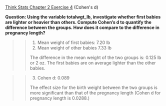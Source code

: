 [Think Stats Chapter 2 Exercise 4](http://greenteapress.com/thinkstats2/html/thinkstats2003.html#toc24) (Cohen's d)

**Question:  Using the variable totalwgt_lb, investigate whether first babies are lighter or heavier than others. Compute Cohen’s d to quantify the difference between the groups. How does it compare to the difference in pregnancy length?**

>> 1. Mean weight of first babies: 7.20 lb
>> 2. Mean weight of other babies 7.33 lb
>>
>> The difference in the mean weight of the two groups is: 0.125 lb or 2 oz. 
>> The first babies are on average lighter than the other babies. 

>> 3. Cohen d: 0.089
>>
>> The effect size for the birth weight between the two groups is more significant than that of the pregnancy length (Cohen d for pregnancy length is 0.0288.)

